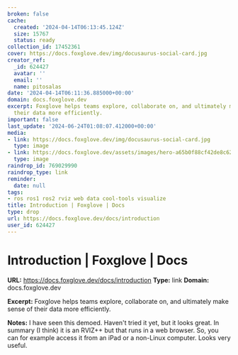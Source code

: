 ```yaml
---
broken: false
cache:
  created: '2024-04-14T06:13:45.124Z'
  size: 15767
  status: ready
collection_id: 17452361
cover: https://docs.foxglove.dev/img/docusaurus-social-card.jpg
creator_ref:
  _id: 624427
  avatar: ''
  email: ''
  name: pitosalas
date: '2024-04-14T06:11:36.885000+00:00'
domain: docs.foxglove.dev
excerpt: Foxglove helps teams explore, collaborate on, and ultimately make sense of
  their data more efficiently.
important: false
last_update: '2024-06-24T01:08:07.412000+00:00'
media:
- link: https://docs.foxglove.dev/img/docusaurus-social-card.jpg
  type: image
- link: https://docs.foxglove.dev/assets/images/hero-a65b0f88cf42de8c6240dc0e9d5b25d7.png
  type: image
raindrop_id: 769029990
raindrop_type: link
reminder:
  date: null
tags:
- ros ros1 ros2 rviz web data cool-tools visualize
title: Introduction | Foxglove | Docs
type: drop
url: https://docs.foxglove.dev/docs/introduction
user_id: 624427
---
```


# Introduction | Foxglove | Docs

**URL:** https://docs.foxglove.dev/docs/introduction
**Type:** link
**Domain:** docs.foxglove.dev

**Excerpt:** Foxglove helps teams explore, collaborate on, and ultimately make sense of their data more efficiently.

**Notes:**
I have seen this demoed. Haven't tried it yet, but it looks great. In summary (I think) it is an RVIZ++ but that runs in a web browser. So, you can for example access it from an iPad or a non-Linux computer. Looks very useful.

